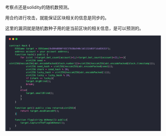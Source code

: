 考察点还是solidity的随机数预测。

用合约进行攻击，就能保证区块相关的信息是同步的。

这里的漏洞就是随机数种子用的是当前区块的相关信息，是可以预测的。

![image-20250308135210094](./wp/images/image-20250308135210094.png)